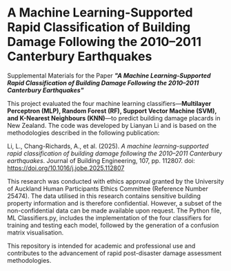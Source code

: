 # A Machine Learning-Supported Rapid Classification of Building Damage Following the 2010–2011 Canterbury Earthquakes
Supplemental Materials for the Paper ***"A Machine Learning-Supported Rapid Classification of Building Damage Following the 2010–2011 Canterbury Earthquakes"***

This project evaluated the four machine learning classifiers—**Multilayer Perceptron (MLP), Random Forest (RF), Support Vector Machine (SVM), and K-Nearest Neighbours (KNN)**—to predict building damage placards in New Zealand. The code was developed by Lianyan Li and is based on the methodologies described in the following publication:

Li, L., Chang-Richards, A., et al. (2025). *A machine learning-supported rapid classification of building damage following the 2010–2011 Canterbury earthquakes*. Journal of Building Engineering, 107, pp. 112807. doi: https://doi.org/10.1016/j.jobe.2025.112807

This research was conducted with ethics approval granted by the University of Auckland Human Participants Ethics Committee (Reference Number 25474). The data utilised in this research contains sensitive building property information and is therefore confidential. However, a subset of the non-confidential data can be made available upon request. The Python file, ML Classifiers.py, includes the implementation of the four classifiers for training and testing each model, followed by the generation of a confusion matrix visualisation.

This repository is intended for academic and professional use and contributes to the advancement of rapid post-disaster damage assessment methodologies.
